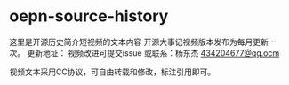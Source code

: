 # oepn-source-history
这里是开源历史简介短视频的文本内容
开源大事记视频版本发布为每月更新一次。
更新地址：
视频改进可提交issue
或联系：杨东杰 434204677@qq.ocm

视频文本采用CC协议，可自由转载和修改，标注引用即可。
